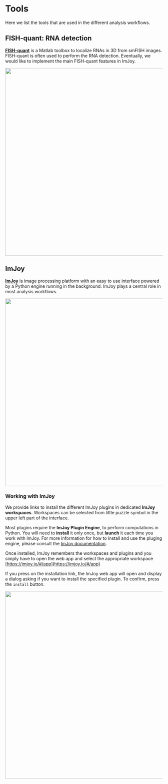 

# Tools

Here we list the tools that are used in the different analysis workflows.

## FISH-quant: RNA detection

[**FISH-quant**](https://bitbucket.org/muellerflorian/fish_quant/) is a Matlab toolbox to
localize RNAs in 3D from smFISH images. FISH-quant is often used to perform the RNA
detection. Eventually, we would like to implement the main FISH-quant features in ImJoy.

<img src="https://raw.githubusercontent.com/muellerflorian/rna-loc/master/docs/img/fq-screenshot.png" width="600px"></img>


## ImJoy
[**ImJoy**](https://imjoy.io/docs/#/) is image processing platform with an easy to use interface powered by a Python engine running in the background. ImJoy plays a
central role in most analysis workflows.

<img src="https://raw.githubusercontent.com/muellerflorian/rna-loc/master/docs/img/imjoy-screenshot.png" width="600px"></img>

### Working with ImJoy
We provide links to install the different ImJoy plugins in dedicated **ImJoy workspaces**.
Workspaces can be selected from little puzzle symbol in the upper left part of the
interface.

Most plugins require the **ImJoy Plugin Engine**, to perform computations in
Python. You will need to **install** it only once, but **launch** it each time
you work with ImJoy. For more information for how to install and use the pluging engine, please consult the [ImJoy documentation](https://imjoy.io/docs/#/user-manual?id=python-engine).

Once installed, ImJoy remembers the workspaces and plugins and you simply have to open the web app and select the appropriate workspace [https://imjoy.io/#/app](https://imjoy.io/#/app)

If you press on the installation link, the ImJoy web app will open and display a dialog asking if you want to install the specified plugin. To confirm, press the `install` button.

<img  src="https://raw.githubusercontent.com/muellerflorian/rna-loc/master/docs/img/install_plugin.png" width="600px"></img>
